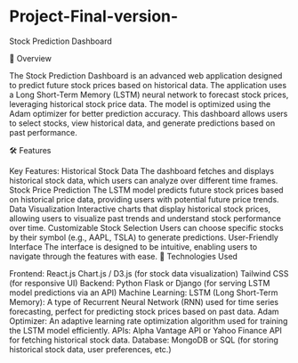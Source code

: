 # Project-Final-version-
Stock Prediction Dashboard

🚀 Overview

The Stock Prediction Dashboard is an advanced web application designed to predict future stock prices based on historical data. The application uses a Long Short-Term Memory (LSTM) neural network to forecast stock prices, leveraging historical stock price data. The model is optimized using the Adam optimizer for better prediction accuracy. This dashboard allows users to select stocks, view historical data, and generate predictions based on past performance.

🛠️ Features

Key Features:
Historical Stock Data
The dashboard fetches and displays historical stock data, which users can analyze over different time frames.
Stock Price Prediction
The LSTM model predicts future stock prices based on historical price data, providing users with potential future price trends.
Data Visualization
Interactive charts that display historical stock prices, allowing users to visualize past trends and understand stock performance over time.
Customizable Stock Selection
Users can choose specific stocks by their symbol (e.g., AAPL, TSLA) to generate predictions.
User-Friendly Interface
The interface is designed to be intuitive, enabling users to navigate through the features with ease.
🔧 Technologies Used

Frontend:
React.js
Chart.js / D3.js (for stock data visualization)
Tailwind CSS (for responsive UI)
Backend:
Python
Flask or Django (for serving LSTM model predictions via an API)
Machine Learning:
LSTM (Long Short-Term Memory): A type of Recurrent Neural Network (RNN) used for time series forecasting, perfect for predicting stock prices based on past data.
Adam Optimizer: An adaptive learning rate optimization algorithm used for training the LSTM model efficiently.
APIs:
Alpha Vantage API or Yahoo Finance API for fetching historical stock data.
Database:
MongoDB or SQL (for storing historical stock data, user preferences, etc.)

